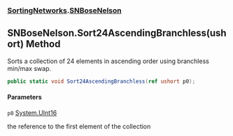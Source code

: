 ### [SortingNetworks](SortingNetworks.md 'SortingNetworks').[SNBoseNelson](SortingNetworks.SNBoseNelson.md 'SortingNetworks.SNBoseNelson')

## SNBoseNelson.Sort24AscendingBranchless(ushort) Method

Sorts a collection of 24 elements in ascending order using branchless min/max swap.

```csharp
public static void Sort24AscendingBranchless(ref ushort p0);
```
#### Parameters

<a name='SortingNetworks.SNBoseNelson.Sort24AscendingBranchless(ushort).p0'></a>

`p0` [System.UInt16](https://docs.microsoft.com/en-us/dotnet/api/System.UInt16 'System.UInt16')

the reference to the first element of the collection